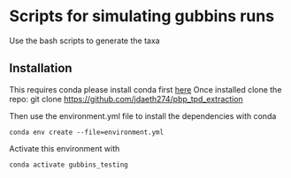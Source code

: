 # Scripts for simulating gubbins runs #
Use the bash scripts to generate the taxa

## Installation ##

This requires conda please install conda first [here](https://docs.conda.io/projects/conda/en/latest/user-guide/install)
Once installed clone the repo:
    git clone https://github.com/jdaeth274/pbp_tpd_extraction

Then use the environment.yml file to install the dependencies with conda

    conda env create --file=environment.yml

Activate this environment with

    conda activate gubbins_testing 

